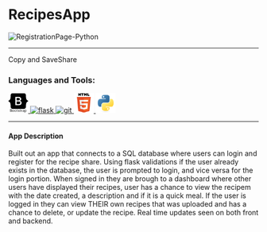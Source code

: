 # RecipesApp
![RegistrationPage-Python](https://user-images.githubusercontent.com/95324483/219442627-eded424e-12ec-4d10-9a49-e25363bf60e4.png)

---

Copy and SaveShare


<h3 align="left">Languages and Tools:</h3>
 </a> <a href="https://getbootstrap.com" target="_blank" rel="noreferrer"> <img src="https://raw.githubusercontent.com/devicons/devicon/master/icons/bootstrap/bootstrap-plain-wordmark.svg" alt="bootstrap" width="40" height="40"/> </a> <a href="https://www.w3schools.com/css/" target="_blank" rel="noreferrer">
  <a href="https://flask.palletsprojects.com/" target="_blank" rel="noreferrer"> <img src="https://www.vectorlogo.zone/logos/pocoo_flask/pocoo_flask-icon.svg" alt="flask" width="40" height="40"/> </a> <a href="https://git-scm.com/" target="_blank" rel="noreferrer"> <img src="https://www.vectorlogo.zone/logos/git-scm/git-scm-icon.svg" alt="git" width="40" height="40"/> </a> <a href="https://www.w3.org/html/" target="_blank" rel="noreferrer">
  <img src="https://raw.githubusercontent.com/devicons/devicon/master/icons/html5/html5-original-wordmark.svg" alt="html5" width="40" height="40"/> </a> 
  
   </a>
<a href="https://www.python.org" target="_blank" rel="noreferrer"> <img src="https://raw.githubusercontent.com/devicons/devicon/master/icons/python/python-original.svg" alt="python" width="40" height="40"/> </a>



----
<h4>App Description</h4>



Built out an app that connects to a SQL database where users can login and register for the recipe share.
Using flask validations if the user already exists in the database, the user is prompted to login, and vice versa for the login portion. 
When signed in they are brough to a dashboard where other users have displayed their recipes, user has a chance to view the recipem with the date created, a description and if it is a quick meal. 
If the user is logged in they can view THEIR own recipes that was uploaded and has a chance to delete, or update the recipe. Real time updates seen on both front and backend. 

